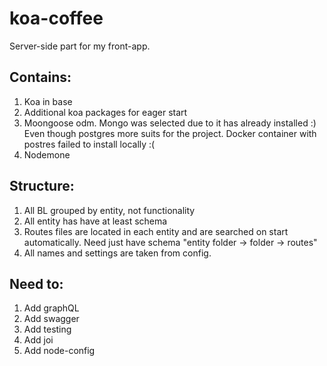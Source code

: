 # koa-coffee
Server-side part for my front-app. 

## Contains:
1. Koa in base
2. Additional koa packages for eager start
3. Moongoose odm. Mongo was selected due to it has already installed :) Even though postgres more suits for the project.
Docker container with postres failed to install locally :(
4. Nodemone

## Structure:
1. All BL grouped by entity, not functionality
2. All entity has have at least schema
3. Routes files are located in each entity and are searched on start automatically. Need just  have schema "entity folder -> folder -> routes"
4. All names and settings are taken from config.

## Need to:
1. Add graphQL
2. Add swagger
3. Add testing
4. Add joi
5. Add node-config
